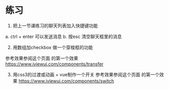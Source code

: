 #  练习

1. 把上一节课练习的聊天列表加入快捷键功能

 a. ctrl + enter 可以发送消息
 b. 按esc 清空聊天框里的消息

 2. 用数组加checkbox 做一个穿梭框的功能
 
 参考效果参阅这个页面 的第一个效果
 https://www.iviewui.com/components/transfer


 3. 用css3的过渡或动画 + vue制作一个开关
 参考效果参阅这个页面 的第一个效果
https://www.iviewui.com/components/switch
 